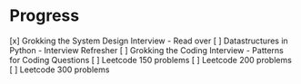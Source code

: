 # Progress
[x] Grokking the System Design Interview - Read over
[ ] Datastructures in Python - Interview Refresher
[ ] Grokking the Coding Interview - Patterns for Coding Questions
[ ] Leetcode 150 problems
[ ] Leetcode 200 problems
[ ] Leetcode 300 problems